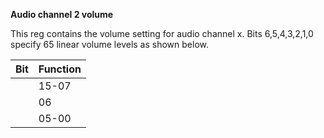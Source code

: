 **Audio channel 2 volume**

This reg contains the volume setting for audio channel x. Bits 6,5,4,3,2,1,0 specify 65 linear volume levels as shown below.

| Bit| Function  |
|---|---  |
||15-07| Not used  |
||06| Forces volume to max (64 ones, no zeros)  |
||05-00| Sets one of the 64 levels (000000 = no output, 111111 = 63 ones, one zero)|

